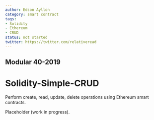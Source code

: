 ```yaml
---
author: Edson Ayllon
category: smart contract
tags:
- Solidity
- Ethereum
- CRUD
status: not started
twitter: https://twitter.com/relativeread
---
```


## Modular 40-2019

# Solidity-Simple-CRUD

Perform create, read, update, delete operations using Ethereum smart contracts.

Placeholder (work in progress).
